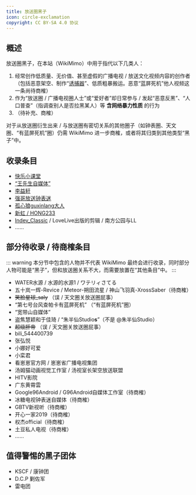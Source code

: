 ```yaml
---
title: 放送圈黑子
icon: circle-exclamation
copyright: CC BY-SA 4.0 协议
---
```


## 概述

放送圈黑子，在本站（WikiMimo）中用于指代以下几类人：

1. 经常创作低质量、无价值、甚至虚假的广播电视 / 放送文化视频内容的创作者（包括恶意架空、制作“[诱捕器](../youbuqi.md)”、低质粗暴搬运。恶意“蓝屏死机”他人视频这一条尚待商榷）
2. 作为“放送圈 / 广播电视圈人士”或“爱好者”却日常参与 / 发起“恶意反黑”、“人口普查”（指调查别人是否拉黑某人）等 **含网络暴力性质** 的行为
3. （待补充、商榷）

对于从放送圈衍生出来 / 与放送圈有密切关系的其他圈子（如钟表圈、天文圈、“有蓝屏死机”圈）仍需 WikiMimo 进一步商榷，或者将其归类到其他类型“黑子”中。

## 收录条目

- [快乐小课堂](klxkt.md)
- [“王先生自媒体”](wxszmt.md)
- [李益轩](liyixuan.md)
- [强哥放送钟表迷](qiangge.md)
- [孤心狼guxinlang大人](guxinlang.md)
- [新虹 / HONG233](xinhong.md)
- [Indev_Classic](indev-classic.md) / LoveLive出版的剪辑 / 南方公园与LL
- ……

## 部分待收录 / 待商榷条目

::: warning
本分节中包含的人物并不代表 WikiMimo 最终会进行收录，同时部分人物可能是“黑子”，但和放送圈关系不大，而需要放置在“其他条目”中。
:::

- WATER水源 / 水源的水源1 / ワテリィさてる
- 五十岚一辉-Revice / Meteor-朔田流星 / 神山飞羽真-XrossSaber（待商榷）
- ~~笑脸星球_saly~~ （误 / 天文圈关放送圈屁事）
- “第七号台风查帕卡有蓝屏死机” （“有蓝屏死机”圈）
- “宽带山自媒体”
- 盗焦慧颖和于佳琦 / “朱半仙Studio**s**”（不是 @朱半仙Studio）
- ~~超级肝帝~~ （误 / 天文圈关放送圈屁事）
- bili_544400739
- 张弘悦
- 小娜好可爱
- 小栾君
- 看崽崽官方网 / 崽崽省广播电视集团
- 汤姆猫动画视觉工作室 / 汤视室长架空放送联盟
- HITV影院
- 广东黄霄雲
- Google96Android / G96Android自媒体工作室（待商榷）
- 冰糖电视钟表迷自媒体（待商榷）
- GBTV新视听（待商榷）
- 开心一家2019（待商榷）
- 权杰official（待商榷）
- 土豆私人电视（待商榷）
- ……

## 值得警惕的黑子团体

- KSCF / 康钟团
- D.C.P 剿佐军
- 雷电团
